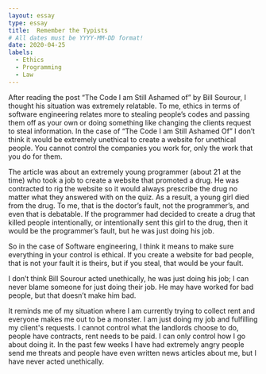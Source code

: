 ```yaml
---
layout: essay
type: essay
title:  Remember the Typists
# All dates must be YYYY-MM-DD format!
date: 2020-04-25
labels:
  - Ethics
  - Programming
  - Law
---
```


After reading the post “The Code I am Still Ashamed of” by Bill Sourour, I thought his situation was extremely relatable. To me, ethics in terms of software engineering relates more to stealing people’s codes and passing them off as your own or doing something like changing the clients request to steal information. In the case of “The Code I am Still Ashamed Of” I don’t think it would be extremely unethical to create a website for unethical people. You cannot control the companies you work for, only the work that you do for them. 

The article was about an extremely young programmer (about 21 at the time)  who took a job to create a website that promoted a drug. He was contracted to rig the website so it would always prescribe the drug no matter what they answered with on the quiz. As a result, a young girl died from the drug. To me, that is the doctor’s fault, not the programmer’s, and even that is debatable. If the programmer had decided to create a drug that killed people intentionally, or intentionally sent this girl to the drug, then it would be the programmer’s fault, but he was just doing his job.

So in the case of Software engineering, I think it means to make sure everything in your control is ethical. If you create a website for bad people, that is not your fault it is theirs, but if you steal, that would be your fault. 

I don’t think Bill Sourour acted unethically, he was just doing his job; I can never blame someone for just doing their job. He may have worked for bad people, but that doesn’t make him bad. 

It reminds me of my situation where I am currently trying to collect rent and everyone makes me out to be a monster. I am just doing my job and fulfilling my client's requests. I cannot control what the landlords choose to do, people have contracts, rent needs to be paid. I can only control how I go about doing it. In the past few weeks I have had extremely angry people send me threats and people have even written news articles about me, but I have never acted unethically. 

